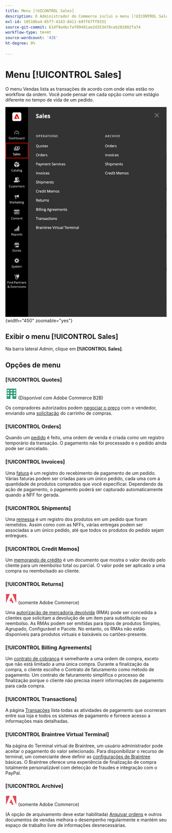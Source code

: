```yaml
---
title: Menu [!UICONTROL Sales]
description: O Administrador do Commerce inclui o menu [!UICONTROL Sales], que fornece acesso a ferramentas para trabalhar com pedidos de acordo com onde eles estão no fluxo de trabalho.
exl-id: 105106a4-85f7-4143-8411-69ff67ff9331
source-git-commit: 61df9a4bcfaf09491ae2d353478ceb281082fa74
workflow-type: tm+mt
source-wordcount: '435'
ht-degree: 0%

---
```


# Menu [!UICONTROL Sales]

O menu Vendas lista as transações de acordo com onde elas estão no workflow da ordem. Você pode pensar em cada opção como um estágio diferente no tempo de vida de um pedido.

![Menu Vendas](./assets/admin-menu-sales.png){width="450" zoomable="yes"}

## Exibir o menu [!UICONTROL Sales]

Na barra lateral _Admin_, clique em **[!UICONTROL Sales]**.

## Opções de menu

### [!UICONTROL Quotes]

![Adobe Commerce B2B](../assets/b2b.svg) (Disponível com Adobe Commerce B2B)

Os compradores autorizados podem [negociar o preço](../b2b/quotes.md) com o vendedor, enviando uma [solicitação](../b2b/quote-request.md) do carrinho de compras.

### [!UICONTROL Orders]

Quando um [pedido](orders.md) é feito, uma ordem de venda é criada como um registro temporário da transação. O pagamento não foi processado e o pedido ainda pode ser cancelado.

### [!UICONTROL Invoices]

Uma [fatura](invoices.md) é um registro do recebimento de pagamento de um pedido. Várias faturas podem ser criadas para um único pedido, cada uma com a quantidade de produtos comprados que você especificar. Dependendo da ação de pagamento, o pagamento poderá ser capturado automaticamente quando a NFF for gerada.

### [!UICONTROL Shipments]

Uma [remessa](shipments.md) é um registro dos produtos em um pedido que foram remetidos. Assim como com as NFFs, várias entregas podem ser associadas a um único pedido, até que todos os produtos do pedido sejam entregues.

### [!UICONTROL Credit Memos]

Um [memorando de crédito](credit-memos.md) é um documento que mostra o valor devido pelo cliente para um reembolso total ou parcial. O valor pode ser aplicado a uma compra ou reembolsado ao cliente.

### [!UICONTROL Returns]

![Adobe Commerce](../assets/adobe-logo.svg) (somente Adobe Commerce)

Uma [autorização de mercadoria devolvida](returns.md) (RMA) pode ser concedida a clientes que solicitam a devolução de um item para substituição ou reembolso. As RMAs podem ser emitidas para tipos de produtos Simples, Agrupado, Configurável e Pacote. No entanto, os RMAs não estão disponíveis para produtos virtuais e baixáveis ou cartões-presente.

### [!UICONTROL Billing Agreements]

Um [contrato de cobrança](paypal-billing-agreements.md) é semelhante a uma ordem de compra, exceto que não está limitado a uma única compra. Durante a finalização da compra, o cliente escolhe o Contrato de faturamento como método de pagamento. Um contrato de faturamento simplifica o processo de finalização porque o cliente não precisa inserir informações de pagamento para cada compra.

### [!UICONTROL Transactions]

A página [Transações](transactions.md) lista todas as atividades de pagamento que ocorreram entre sua loja e todos os sistemas de pagamento e fornece acesso a informações mais detalhadas.

### [!UICONTROL Braintree Virtual Terminal]

Na página do Terminal virtual de Braintree, um usuário administrador pode aceitar o pagamento do valor selecionado. Para disponibilizar o recurso de terminal, um comerciante deve definir as [configurações de Braintree](braintree.md) básicas. O Braintree oferece uma experiência de finalização de compra totalmente personalizável com detecção de fraudes e integração com o PayPal.

### [!UICONTROL Archive]

![Adobe Commerce](../assets/adobe-logo.svg) (somente Adobe Commerce)

(A opção de arquivamento deve estar habilitada) [Arquivar ordens](order-archive.md) e outros documentos de vendas melhora o desempenho regularmente e mantém seu espaço de trabalho livre de informações desnecessárias.
